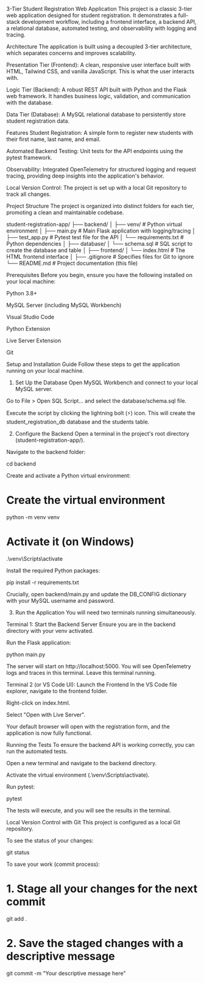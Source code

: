 3-Tier Student Registration Web Application
This project is a classic 3-tier web application designed for student registration. It demonstrates a full-stack development workflow, including a frontend interface, a backend API, a relational database, automated testing, and observability with logging and tracing.

Architecture
The application is built using a decoupled 3-tier architecture, which separates concerns and improves scalability.

Presentation Tier (Frontend): A clean, responsive user interface built with HTML, Tailwind CSS, and vanilla JavaScript. This is what the user interacts with.

Logic Tier (Backend): A robust REST API built with Python and the Flask web framework. It handles business logic, validation, and communication with the database.

Data Tier (Database): A MySQL relational database to persistently store student registration data.

Features
Student Registration: A simple form to register new students with their first name, last name, and email.

Automated Backend Testing: Unit tests for the API endpoints using the pytest framework.

Observability: Integrated OpenTelemetry for structured logging and request tracing, providing deep insights into the application's behavior.

Local Version Control: The project is set up with a local Git repository to track all changes.

Project Structure
The project is organized into distinct folders for each tier, promoting a clean and maintainable codebase.

student-registration-app/
├── backend/
│   ├── venv/               # Python virtual environment
│   ├── main.py             # Main Flask application with logging/tracing
│   ├── test_app.py         # Pytest test file for the API
│   └── requirements.txt    # Python dependencies
│
├── database/
│   └── schema.sql          # SQL script to create the database and table
│
├── frontend/
│   └── index.html          # The HTML frontend interface
│
├── .gitignore              # Specifies files for Git to ignore
└── README.md               # Project documentation (this file)

Prerequisites
Before you begin, ensure you have the following installed on your local machine:

Python 3.8+

MySQL Server (including MySQL Workbench)

Visual Studio Code

Python Extension

Live Server Extension

Git

Setup and Installation Guide
Follow these steps to get the application running on your local machine.

1. Set Up the Database
Open MySQL Workbench and connect to your local MySQL server.

Go to File > Open SQL Script... and select the database/schema.sql file.

Execute the script by clicking the lightning bolt (⚡) icon. This will create the student_registration_db database and the students table.

2. Configure the Backend
Open a terminal in the project's root directory (student-registration-app/).

Navigate to the backend folder:

cd backend

Create and activate a Python virtual environment:

# Create the virtual environment
python -m venv venv

# Activate it (on Windows)
.\venv\Scripts\activate

Install the required Python packages:

pip install -r requirements.txt

Crucially, open backend/main.py and update the DB_CONFIG dictionary with your MySQL username and password.

3. Run the Application
You will need two terminals running simultaneously.

Terminal 1: Start the Backend Server
Ensure you are in the backend directory with your venv activated.

Run the Flask application:

python main.py

The server will start on http://localhost:5000. You will see OpenTelemetry logs and traces in this terminal. Leave this terminal running.

Terminal 2 (or VS Code UI): Launch the Frontend
In the VS Code file explorer, navigate to the frontend folder.

Right-click on index.html.

Select "Open with Live Server".

Your default browser will open with the registration form, and the application is now fully functional.

Running the Tests
To ensure the backend API is working correctly, you can run the automated tests.

Open a new terminal and navigate to the backend directory.

Activate the virtual environment (.\venv\Scripts\activate).

Run pytest:

pytest

The tests will execute, and you will see the results in the terminal.

Local Version Control with Git
This project is configured as a local Git repository.

To see the status of your changes:

git status

To save your work (commit process):

# 1. Stage all your changes for the next commit
git add .

# 2. Save the staged changes with a descriptive message
git commit -m "Your descriptive message here"

